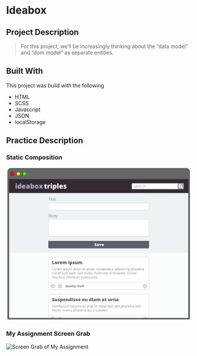 # Ideabox

## Project Description
> For this project, we’ll be increasingly thinking about the “data model” and “dom model” as separate entities.

## Built With
This project was build with the following
- HTML
- SCSS
- Javascript
- JSON
- localStorage

## Practice Description
> 

### Static Composition
![Static Comp From Turing](images/ideabox-assignment.jpg)

### My Assignment Screen Grab
![Screen Grab of My Assignment](images/readme-project-image.png)
